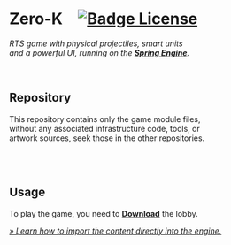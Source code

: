 
# Zero-K   [![Badge License]][License]

*RTS game with physical projectiles, smart units* <br>
*and a powerful UI, running on the **[Spring Engine]**.*

<br>

## Repository

This repository contains only the game module files, <br>
without any associated infrastructure code, tools, or <br>
artwork sources, seek those in the other repositories.

<br>
<br>

## Usage

To play the game, you need to **[Download]** the lobby.

[*» Learn how to import the content directly into the engine.*][Importing]

<br>


<!----------------------------------------------------------------------------->

[Spring Engine]: https://springrts.com/
[Importing]: https://springrts.com/wiki/Gamedev:Structure
[Download]: http://zero-k.info/Wiki/Download

[License]: LICENSE


<!---------------------------------[ Badges ]---------------------------------->

[Badge License]: https://img.shields.io/badge/License-GPL_2-blue.svg?style=for-the-badge
